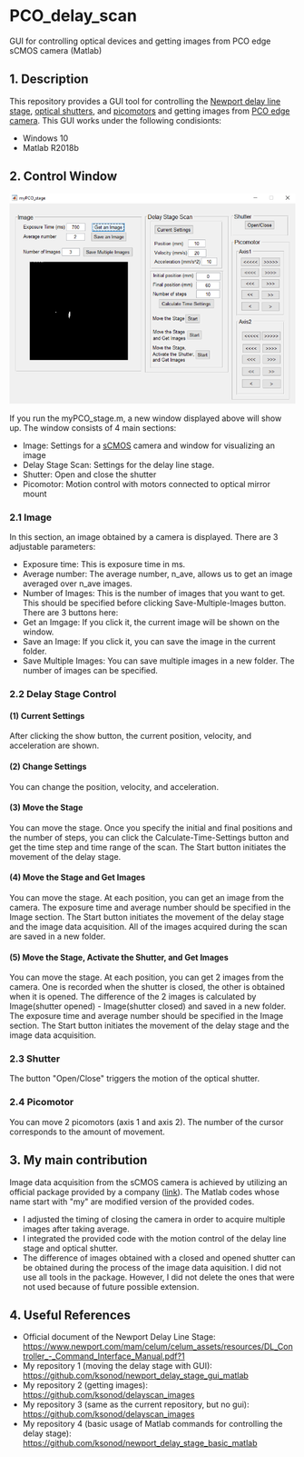 # PCO_delay_scan
GUI for controlling optical devices and getting images from PCO edge sCMOS camera (Matlab)

## 1. Description
This repository provides a GUI tool for controlling the [Newport delay line stage](https://www.newport.com/f/delay-line-stages), [optical shutters](https://www.thorlabs.com/newgrouppage9.cfm?objectgroup_id=927), and [picomotors](https://www.newport.com/f/picomotor-piezo-linear-actuators) and getting images from [PCO edge camera](https://www.pco.de/). This GUI works under the following condisionts:
- Windows 10
- Matlab R2018b

## 2. Control Window
<img src="https://github.com/ksonod/PCO_delay_scan/blob/master/gui1.PNG" width="700px">  
  
If you run the myPCO_stage.m, a new window displayed above will show up. The window consists of 4 main sections:
- Image: Settings for a [sCMOS](https://en.wikipedia.org/wiki/SCMOS) camera and window for visualizing an image
- Delay Stage Scan: Settings for the delay line stage.
- Shutter: Open and close the shutter
- Picomotor: Motion control with motors connected to optical mirror mount 

### 2.1 Image
In this section, an image obtained by a camera is displayed. There are 3 adjustable parameters:
- Exposure time: This is exposure time in ms.
- Average number: The average number, n_ave, allows us to get an image averaged over n_ave images. 
- Number of Images: This is the number of images that you want to get. This should be specified before clicking Save-Multiple-Images button.
There are 3 buttons here:
- Get an Imgage: If you click it, the current image will be shown on the window.
- Save an Image: If you click it, you can save the image in the current folder. 
- Save Multiple Images: You can save multiple images in a new folder. The number of images can be specified. 

### 2.2 Delay Stage Control 
#### (1) Current Settings
After clicking the show button, the current position, velocity, and acceleration are shown. 

#### (2) Change Settings
You can change the position, velocity, and acceleration.

#### (3) Move the Stage 
You can move the stage. Once you specify the initial and final positions and the number of steps, you can click the Calculate-Time-Settings button and get the time step and time range of the scan. The Start button initiates the movement of the delay stage. 

#### (4) Move the Stage and Get Images 
You can move the stage. At each position, you can get an image from the camera. The exposure time and average number should be specified in the Image section. The Start button initiates the movement of the delay stage and the image data acquisition. All of the images acquired during the scan are saved in a new folder.

#### (5) Move the Stage, Activate the Shutter, and Get Images 
You can move the stage. At each position, you can get 2 images from the camera. One is recorded when the shutter is closed, the other is obtained when it is opened. The difference of the 2 images is calculated by Image(shutter opened) - Image(shutter closed) and saved in a new folder. The exposure time and average number should be specified in the Image section. The Start button initiates the movement of the delay stage and the image data acquisition. 

### 2.3 Shutter
The button "Open/Close" triggers the motion of the optical shutter.

### 2.4 Picomotor
You can move 2 picomotors (axis 1 and axis 2). The number of the cursor corresponds to the amount of movement. 

## 3. My main contribution
Image data acquisition from the sCMOS camera is achieved by utilizing an official package provided by a company ([link](https://www.pco.de/software/third-party-software/)). The Matlab codes whose name start with "my" are modified version of the provided codes.
- I adjusted the timing of closing the camera in order to acquire multiple images after taking average.
- I integrated the provided code with the motion control of the delay line stage and optical shutter.
- The difference of images obtained with a closed and opened shutter can be obtained during the process of the image data aquisition.
I did not use all tools in the package. However, I did not delete the ones that were not used because of future possible extension.

## 4. Useful References
- Official document of the Newport Delay Line Stage: https://www.newport.com/mam/celum/celum_assets/resources/DL_Controller_-_Command_Interface_Manual.pdf?1
- My repository 1 (moving the delay stage with GUI): https://github.com/ksonod/newport_delay_stage_gui_matlab 
- My repository 2 (getting images): https://github.com/ksonod/delayscan_images
- My repository 3 (same as the current repository, but no gui): https://github.com/ksonod/delayscan_images
- My repository 4 (basic usage of Matlab commands for controlling the delay stage): https://github.com/ksonod/newport_delay_stage_basic_matlab
